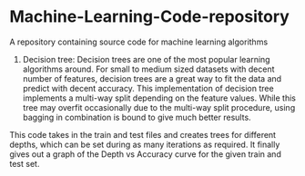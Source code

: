 # Machine-Learning-Code-repository
A repository containing source code for machine learning algorithms

1. Decision tree: Decision trees are one of the most popular learning algorithms around. For small to medium sized datasets with decent 
number of features, decision trees are a great way to fit the data and predict with decent accuracy. This implementation of decision tree
implements a multi-way split depending on the feature values. While this tree may overfit occasionally due to the multi-way split procedure, using bagging in combination is bound to give much better results.

This code takes in the train and test files and creates trees for different depths, which can be set during as many iterations as required. It finally gives out a graph of the Depth vs Accuracy curve for the given train and test set.
